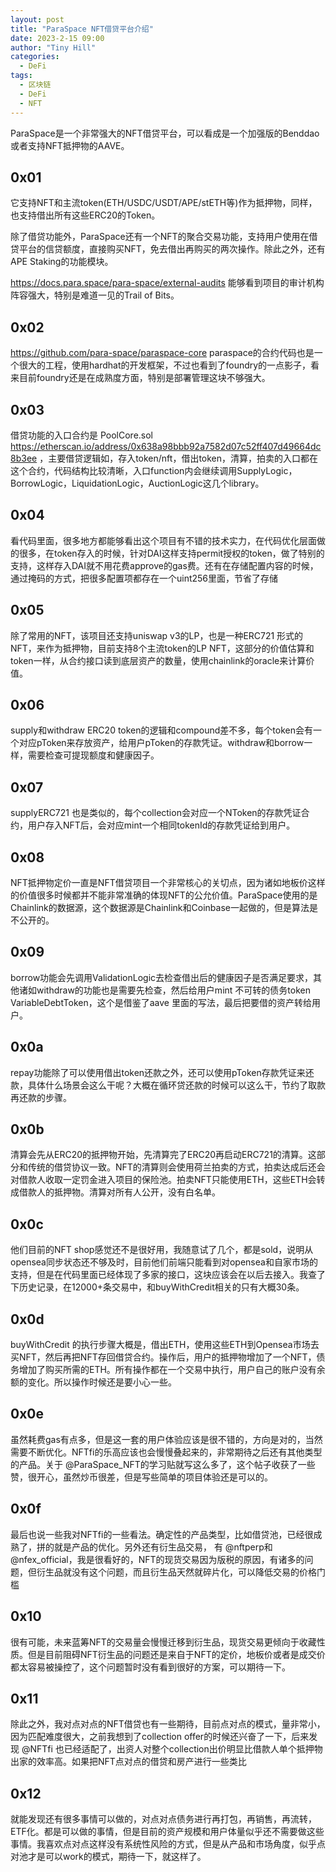 ```yaml
---
layout: post
title: "ParaSpace NFT借贷平台介绍"
date: 2023-2-15 09:00
author: "Tiny Hill"
categories:
  - DeFi
tags:
  - 区块链
  - DeFi
  - NFT
---
```


ParaSpace是一个非常强大的NFT借贷平台，可以看成是一个加强版的Benddao或者支持NFT抵押物的AAVE。

<!-- more -->

## 0x01
它支持NFT和主流token(ETH/USDC/USDT/APE/stETH等)作为抵押物，同样，也支持借出所有这些ERC20的Token。

除了借贷功能外，ParaSpace还有一个NFT的聚合交易功能，支持用户使用在借贷平台的信贷额度，直接购买NFT，免去借出再购买的两次操作。除此之外，还有APE Staking的功能模块。

https://docs.para.space/para-space/external-audits 能够看到项目的审计机构阵容强大，特别是难道一见的Trail of Bits。

## 0x02
https://github.com/para-space/paraspace-core paraspace的合约代码也是一个很大的工程，使用hardhat的开发框架，不过也看到了foundry的一点影子，看来目前foundry还是在成熟度方面，特别是部署管理这块不够强大。

## 0x03
借贷功能的入口合约是 PoolCore.sol 
https://etherscan.io/address/0x638a98bbb92a7582d07c52ff407d49664dc8b3ee ，主要借贷逻辑如，存入token/nft，借出token，清算，拍卖的入口都在这个合约，代码结构比较清晰，入口function内会继续调用SupplyLogic，BorrowLogic，LiquidationLogic，AuctionLogic这几个library。

## 0x04
看代码里面，很多地方都能够看出这个项目有不错的技术实力，在代码优化层面做的很多，在token存入的时候，针对DAI这样支持permit授权的token，做了特别的支持，这样存入DAI就不用花费approve的gas费。还有在存储配置内容的时候，通过掩码的方式，把很多配置项都存在一个uint256里面，节省了存储

## 0x05
除了常用的NFT，该项目还支持uniswap v3的LP，也是一种ERC721 形式的NFT，来作为抵押物，目前支持8个主流token的LP NFT，这部分的价值估算和token一样，从合约接口读到底层资产的数量，使用chainlink的oracle来计算价值。

## 0x06
supply和withdraw ERC20 token的逻辑和compound差不多，每个token会有一个对应pToken来存放资产，给用户pToken的存款凭证。withdraw和borrow一样，需要检查可提现额度和健康因子。

## 0x07
supplyERC721 也是类似的，每个collection会对应一个NToken的存款凭证合约，用户存入NFT后，会对应mint一个相同tokenId的存款凭证给到用户。

## 0x08 
NFT抵押物定价一直是NFT借贷项目一个非常核心的关切点，因为诸如地板价这样的价值很多时候都并不能非常准确的体现NFT的公允价值。ParaSpace使用的是Chainlink的数据源，这个数据源是Chainlink和Coinbase一起做的，但是算法是不公开的。

## 0x09 
borrow功能会先调用ValidationLogic去检查借出后的健康因子是否满足要求，其他诸如withdraw的功能也是需要先检查，然后给用户mint 不可转的债务token VariableDebtToken，这个是借鉴了aave 里面的写法，最后把要借的资产转给用户。

## 0x0a 
repay功能除了可以使用借出token还款之外，还可以使用pToken存款凭证来还款，具体什么场景会这么干呢？大概在循环贷还款的时候可以这么干，节约了取款再还款的步骤。

## 0x0b 
清算会先从ERC20的抵押物开始，先清算完了ERC20再启动ERC721的清算。这部分和传统的借贷协议一致。NFT的清算则会使用荷兰拍卖的方式，拍卖达成后还会对借款人收取一定罚金进入项目的保险池。拍卖NFT只能使用ETH，这些ETH会转成借款人的抵押物。清算对所有人公开，没有白名单。

## 0x0c 
他们目前的NFT shop感觉还不是很好用，我随意试了几个，都是sold，说明从opensea同步状态还不够及时，目前他们前端只能看到对opensea和自家市场的支持，但是在代码里面已经体现了多家的接口，这块应该会在以后去接入。我查了下历史记录，在12000+条交易中，和buyWithCredit相关的只有大概30条。

## 0x0d 
buyWithCredit 的执行步骤大概是，借出ETH，使用这些ETH到Opensea市场去买NFT，然后再把NFT存回借贷合约。操作后，用户的抵押物增加了一个NFT，债务增加了购买所需的ETH。所有操作都在一个交易中执行，用户自己的账户没有余额的变化。所以操作时候还是要小心一些。

## 0x0e 
虽然耗费gas有点多，但是这一套的用户体验应该是很不错的，方向是对的，当然需要不断优化。NFTfi的乐高应该也会慢慢叠起来的，非常期待之后还有其他类型的产品。关于 @ParaSpace_NFT的学习贴就写这么多了，这个帖子收获了一些赞，很开心，虽然炒币很差，但是写些简单的项目体验还是可以的。

## 0x0f
最后也说一些我对NFTfi的一些看法。确定性的产品类型，比如借贷池，已经很成熟了，拼的就是产品的优化。另外还有衍生品交易， 有
@nftperp和@nfex_official，我是很看好的，NFT的现货交易因为版税的原因，有诸多的问题，但衍生品就没有这个问题，而且衍生品天然就碎片化，可以降低交易的价格门槛

## 0x10 
很有可能，未来蓝筹NFT的交易量会慢慢迁移到衍生品，现货交易更倾向于收藏性质。但是目前阻碍NFT衍生品的问题还是来自于NFT的定价，地板价或者是成交价都太容易被操控了，这个问题暂时没有看到很好的方案，可以期待一下。
## 0x11 
除此之外，我对点对点的NFT借贷也有一些期待，目前点对点的模式，量非常小，因为匹配难度很大，之前我想到了collection offer的时候还兴奋了一下，后来发现
@NFTfi
 也已经适配了，出资人对整个collection出价明显比借款人单个抵押物出家的效率高。如果把NFT点对点的借贷和房产进行一些类比

## 0x12 
就能发现还有很多事情可以做的，对点对点债务进行再打包，再销售，再流转，ETF化。都是可以做的事情，但是目前的资产规模和用户体量似乎还不需要做这些事情。我喜欢点对点这样没有系统性风险的方式，但是从产品和市场角度，似乎点对池才是可以work的模式，期待一下，就这样了。